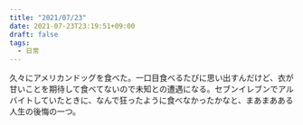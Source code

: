 ```yaml
---
title: "2021/07/23"
date: 2021-07-23T23:19:51+09:00
draft: false
tags:
  - 日常
---
```


久々にアメリカンドッグを食べた。一口目食べるたびに思い出すんだけど、衣が甘いことを期待して食べてないので未知との遭遇になる。セブンイレブンでアルバイトしていたときに、なんで狂ったように食べなかったかなと、まあまあある人生の後悔の一つ。
